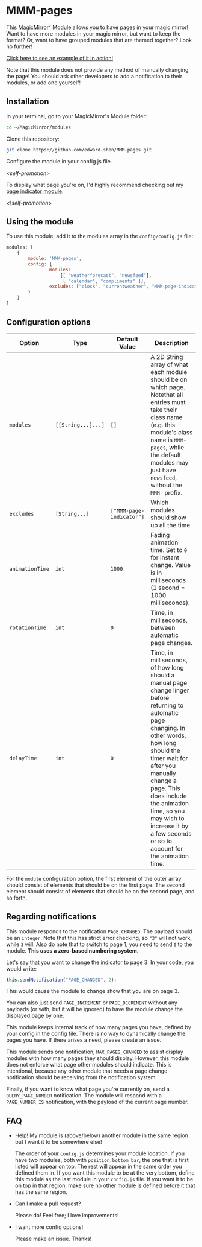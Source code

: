 
# MMM-pages

This [MagicMirror²][mm] Module allows you to have pages in your magic mirror!
Want to have more modules in your magic mirror, but want to keep the format?
Or, want to have grouped modules that are themed together? Look no further!

[Click here to see an example of it in action!][example_url]

Note that this module does not provide any method of manually changing the page!
You should ask other developers to add a notification to their modules, or add
one yourself!

## Installation

In your terminal, go to your MagicMirror's Module folder:

```bash
cd ~/MagicMirror/modules
```
Clone this repository:
```bash
git clone https://github.com/edward-shen/MMM-pages.git
```
Configure the module in your config.js file.

*\<self-promotion>*

To display what page you're on, I'd highly recommend checking out my
[page indicator module][page indicator].

*\<\\self-promotion>*

## Using the module

To use this module, add it to the modules array in the `config/config.js` file:
```js
modules: [
    {
        module: 'MMM-pages',
        config: {
                modules:
                    [[ "weatherforecast", "newsfeed"],
                     [ "calendar", "compliments" ]],
                excludes: ["clock", "currentweather", "MMM-page-indicator"],
        }
    }
]
```

## Configuration options

| Option          | Type               | Default Value            | Description                                                                                                                                                                                                                                                                                                                            |
| --------------- | ------------------ | ------------------------ | -------------------------------------------------------------------------------------------------------------------------------------------------------------------------------------------------------------------------------------------------------------------------------------------------------------------------------------- |
| `modules`       | `[[String...]...]` | `[]`                     | A 2D String array of what each module should be on which page. Notethat all entries must take their class name (e.g. this module's class name is `MMM-pages`, while the default modules may just have `newsfeed`, without the `MMM-` prefix.                                                                                           |
| `excludes`      | `[String...]`      | `["MMM-page-indicator"]` | Which modules should show up all the time.                                                                                                                                                                                                                                                                                             |
| `animationTime` | `int`              | `1000`                   | Fading animation time. Set to `0` for instant change. Value is in milliseconds (1 second = 1000 milliseconds).                                                                                                                                                                                                                         |
| `rotationTime`  | `int`              | `0`                      | Time, in milliseconds, between automatic page changes.                                                                                                                                                                                                                                                                                 |
| `delayTime`     | `int`              | `0`                      | Time, in milliseconds, of how long should a manual page change linger before returning to automatic page changing. In other words, how long should the timer wait for after you manually change a page. This does include the animation time, so you may wish to increase it by a few seconds or so to account for the animation time. |

For the `module` configuration option, the first element of the outer array
should consist of elements that should be on the first page. The second element
should consist of elements that should be on the second page, and so forth.

## Regarding notifications

This module responds to the notification `PAGE_CHANGED`. The payload should be
an `integer`. Note that this has strict error checking, so `"3"` will not work,
while `3` will. Also do note that to switch to page 1, you need to send `0` to
the module. **This uses a zero-based numbering system.**

Let's say that you want to change the indicator to page 3. In your code, you
would write:
```js
this.sendNotification("PAGE_CHANGED", 2);
```
This would cause the module to change show that you are on page 3.

You can also just send `PAGE_INCREMENT` or `PAGE_DECREMENT` without any payloads
 (or with, but it will be ignored) to have the module change the displayed page
 by one.

This module keeps internal track of how many pages you have, defined by your
config in the config file. There is no way to dynamically change the pages you
have. If there arises a need, please create an issue.

This module sends one notification, `MAX_PAGES_CHANGED` to assist display
modules with how many pages they should display. However, this module does not
enforce what page other modules should indicate. This is intentional, because
any other module that needs a page change notification should be receiving from
the notification system.

Finally, if you want to know what page you're currently on, send a `QUERY_PAGE_NUMBER`
notification. The module will respond with a `PAGE_NUMBER_IS` notification,
with the payload of the current page number.

## FAQ

- Help! My module is (above/below) another module in the same region but I want
  it to be somewhere else!

  The order of your `config.js` determines your module location. If you have two
  modules, both with `position:bottom_bar`, the one that is first listed will
  appear on top. The rest will appear in the same order you defined them in. If
  you want this module to be at the very bottom, define this module as the last
  module in your `config.js` file. If you want it to be on top in that region,
  make sure no other module is defined before it that has the same region.

- Can I make a pull request?

  Please do! Feel free; I love improvements!

- I want more config options!

  Please make an issue. Thanks!

[example_url]: https://www.youtube.com/watch?v=1NQ-sGtdUdg
[mm]: https://github.com/MichMich/MagicMirror
[page indicator]: https://github.com/edward-shen/MMM-page-indicator